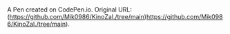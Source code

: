 # 

A Pen created on CodePen.io. Original URL:(https://github.com/Mik0986/KinoZal./tree/main)https://github.com/Mik0986/KinoZal./tree/main).

